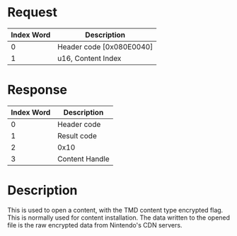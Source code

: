 # Request

| Index Word | Description                |
|------------|----------------------------|
| 0          | Header code \[0x080E0040\] |
| 1          | u16, Content Index         |

# Response

| Index Word | Description    |
|------------|----------------|
| 0          | Header code    |
| 1          | Result code    |
| 2          | 0x10           |
| 3          | Content Handle |

# Description

This is used to open a content, with the TMD content type encrypted
flag. This is normally used for content installation. The data written
to the opened file is the raw encrypted data from Nintendo's CDN
servers.